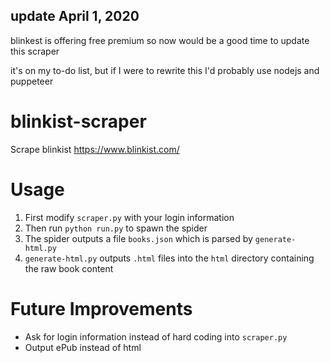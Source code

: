 ## update April 1, 2020
blinkest is offering free premium so now would be a good time to update this scraper

it's on my to-do list, but if I were to rewrite this I'd probably use nodejs and puppeteer

# blinkist-scraper
Scrape blinkist https://www.blinkist.com/

# Usage
1. First modify `scraper.py` with your login information
2. Then run `python run.py` to spawn the spider
3. The spider outputs a file `books.json` which is parsed by `generate-html.py`
4. `generate-html.py` outputs `.html` files into the `html` directory containing the raw book content

# Future Improvements
- Ask for login information instead of hard coding into `scraper.py`
- Output ePub instead of html
